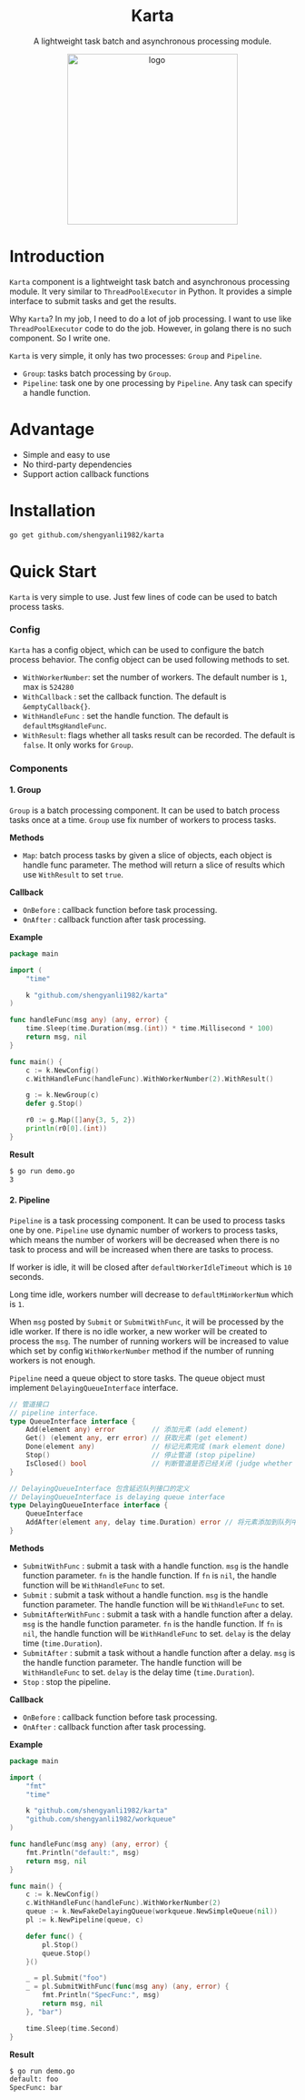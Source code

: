 <div align="center">
	<h1>Karta</h1>
    <p>A lightweight task batch and asynchronous processing module.</p>
	<img src="assets/logo.png" alt="logo" width="300px">
</div>

# Introduction

`Karta` component is a lightweight task batch and asynchronous processing module. It very similar to `ThreadPoolExecutor` in Python. It provides a simple interface to submit tasks and get the results.

Why `Karta`? In my job, I need to do a lot of job processing. I want to use like `ThreadPoolExecutor` code to do the job. However, in golang there is no such component. So I write one.

`Karta` is very simple, it only has two processes: `Group` and `Pipeline`.

-   `Group`: tasks batch processing by `Group`.
-   `Pipeline`: task one by one processing by `Pipeline`. Any task can specify a handle function.

# Advantage

-   Simple and easy to use
-   No third-party dependencies
-   Support action callback functions

# Installation

```bash
go get github.com/shengyanli1982/karta
```

# Quick Start

`Karta` is very simple to use. Just few lines of code can be used to batch process tasks.

### Config

`Karta` has a config object, which can be used to configure the batch process behavior. The config object can be used following methods to set.

-   `WithWorkerNumber`: set the number of workers. The default number is `1`, max is `524280`
-   `WithCallback` : set the callback function. The default is `&emptyCallback{}`.
-   `WithHandleFunc` : set the handle function. The default is `defaultMsgHandleFunc`.
-   `WithResult`: flags whether all tasks result can be recorded. The default is `false`. It only works for `Group`.

### Components

#### 1. Group

`Group` is a batch processing component. It can be used to batch process tasks once at a time. `Group` use fix number of workers to process tasks.

**Methods**

-   `Map`: batch process tasks by given a slice of objects, each object is handle func parameter. The method will return a slice of results which use `WithResult` to set `true`.

**Callback**

-   `OnBefore` : callback function before task processing.
-   `OnAfter` : callback function after task processing.

**Example**

```go
package main

import (
	"time"

	k "github.com/shengyanli1982/karta"
)

func handleFunc(msg any) (any, error) {
	time.Sleep(time.Duration(msg.(int)) * time.Millisecond * 100)
	return msg, nil
}

func main() {
	c := k.NewConfig()
	c.WithHandleFunc(handleFunc).WithWorkerNumber(2).WithResult()

	g := k.NewGroup(c)
	defer g.Stop()

	r0 := g.Map([]any{3, 5, 2})
	println(r0[0].(int))
}
```

**Result**

```bash
$ go run demo.go
3
```

#### 2. Pipeline

`Pipeline` is a task processing component. It can be used to process tasks one by one. `Pipeline` use dynamic number of workers to process tasks, which means the number of workers will be decreased when there is no task to process and will be increased when there are tasks to process.

If worker is idle, it will be closed after `defaultWorkerIdleTimeout` which is `10` seconds.

Long time idle, workers number will decrease to `defaultMinWorkerNum` which is `1`.

When `msg` posted by `Submit` or `SubmitWithFunc`, it will be processed by the idle worker. If there is no idle worker, a new worker will be created to process the `msg`. The number of running workers will be increased to value which set by config `WithWorkerNumber` method if the number of running workers is not enough.

`Pipeline` need a queue object to store tasks. The queue object must implement `DelayingQueueInterface` interface.

```go
// 管道接口
// pipeline interface.
type QueueInterface interface {
	Add(element any) error         // 添加元素 (add element)
	Get() (element any, err error) // 获取元素 (get element)
	Done(element any)              // 标记元素完成 (mark element done)
	Stop()                         // 停止管道 (stop pipeline)
	IsClosed() bool                // 判断管道是否已经关闭 (judge whether pipeline is closed)
}

// DelayingQueueInterface 包含延迟队列接口的定义
// DelayingQueueInterface is delaying queue interface
type DelayingQueueInterface interface {
	QueueInterface
	AddAfter(element any, delay time.Duration) error // 将元素添加到队列中，并在指定的延迟后立即可用 (add an element to the queue, making it available after the specified delay)
}
```

**Methods**

-   `SubmitWithFunc` : submit a task with a handle function. `msg` is the handle function parameter. `fn` is the handle function. If `fn` is `nil`, the handle function will be `WithHandleFunc` to set.
-   `Submit` : submit a task without a handle function. `msg` is the handle function parameter. The handle function will be `WithHandleFunc` to set.
-   `SubmitAfterWithFunc` : submit a task with a handle function after a delay. `msg` is the handle function parameter. `fn` is the handle function. If `fn` is `nil`, the handle function will be `WithHandleFunc` to set. `delay` is the delay time (`time.Duration`).
-   `SubmitAfter` : submit a task without a handle function after a delay. `msg` is the handle function parameter. The handle function will be `WithHandleFunc` to set. `delay` is the delay time (`time.Duration`).
-   `Stop` : stop the pipeline.

**Callback**

-   `OnBefore` : callback function before task processing.
-   `OnAfter` : callback function after task processing.

**Example**

```go
package main

import (
	"fmt"
	"time"

	k "github.com/shengyanli1982/karta"
	"github.com/shengyanli1982/workqueue"
)

func handleFunc(msg any) (any, error) {
	fmt.Println("default:", msg)
	return msg, nil
}

func main() {
	c := k.NewConfig()
	c.WithHandleFunc(handleFunc).WithWorkerNumber(2)
	queue := k.NewFakeDelayingQueue(workqueue.NewSimpleQueue(nil))
	pl := k.NewPipeline(queue, c)

	defer func() {
		pl.Stop()
		queue.Stop()
	}()

	_ = pl.Submit("foo")
	_ = pl.SubmitWithFunc(func(msg any) (any, error) {
		fmt.Println("SpecFunc:", msg)
		return msg, nil
	}, "bar")

	time.Sleep(time.Second)
}
```

**Result**

```bash
$ go run demo.go
default: foo
SpecFunc: bar
```
